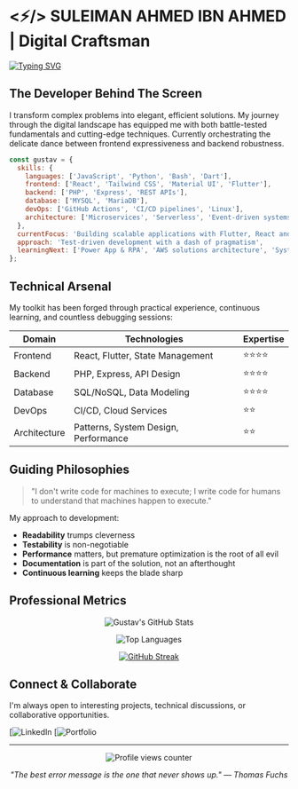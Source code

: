 # <⚡/> SULEIMAN AHMED IBN AHMED | Digital Craftsman

[![Typing SVG](https://readme-typing-svg.demolab.com?font=Fira+Code&pause=1000&width=435&lines=Solving+problems+with+elegant+code;Building+tomorrow's+web+today;Turning+coffee+into+functions)](https://git.io/typing-svg)

## The Developer Behind The Screen

I transform complex problems into elegant, efficient solutions. My journey through the digital landscape has equipped me with both battle-tested fundamentals and cutting-edge techniques. Currently orchestrating the delicate dance between frontend expressiveness and backend robustness.

```javascript
const gustav = {
  skills: {
    languages: ['JavaScript', 'Python', 'Bash', 'Dart'],
    frontend: ['React', 'Tailwind CSS', 'Material UI', 'Flutter'],
    backend: ['PHP', 'Express', 'REST APIs'],
    database: ['MYSQL', 'MariaDB'],
    devOps: ['GitHub Actions', 'CI/CD pipelines', 'Linux'],
    architecture: ['Microservices', 'Serverless', 'Event-driven systems']
  },
  currentFocus: 'Building scalable applications with Flutter, React and cloud infrastructure',
  approach: 'Test-driven development with a dash of pragmatism',
  learningNext: ['Power App & RPA', 'AWS solutions architecture', 'System design at scale']
};
```

## Technical Arsenal

My toolkit has been forged through practical experience, continuous learning, and countless debugging sessions:

| Domain | Technologies | Expertise |
|--------|--------------|-----------|
| Frontend | React, Flutter, State Management | ⭐⭐⭐⭐ |
| Backend | PHP, Express, API Design | ⭐⭐⭐⭐ |
| Database | SQL/NoSQL, Data Modeling | ⭐⭐⭐⭐ |
| DevOps | CI/CD, Cloud Services | ⭐⭐ |
| Architecture | Patterns, System Design, Performance | ⭐⭐ |

## Guiding Philosophies

> "I don't write code for machines to execute; I write code for humans to understand that machines happen to execute."

My approach to development:

- **Readability** trumps cleverness
- **Testability** is non-negotiable
- **Performance** matters, but premature optimization is the root of all evil
- **Documentation** is part of the solution, not an afterthought
- **Continuous learning** keeps the blade sharp

## Professional Metrics

<div align="center">
  
![Gustav's GitHub Stats](https://github-readme-stats.vercel.app/api?username=gustav2k22&show_icons=true&theme=dracula&hide_border=true&count_private=true)

![Top Languages](https://github-readme-stats.vercel.app/api/top-langs/?username=gustav2k22&layout=compact&theme=dracula&hide_border=true)

[![GitHub Streak](https://github-readme-streak-stats.herokuapp.com/?user=gustav2k22&theme=dracula&hide_border=true)](https://git.io/streak-stats)
  
</div>

## Connect & Collaborate

I'm always open to interesting projects, technical discussions, or collaborative opportunities.

[![LinkedIn](https://www.linkedin.com/in/ahmed-suleiman-652251298?utm_source=share&utm_campaign=share_via&utm_content=profile&utm_medium=ios_app)
[![Portfolio](https://github.com/gustav2k22)

---

<div align="center">
  <img src="https://komarev.com/ghpvc/?username=gustav2k22&style=flat-square&color=blue" alt="Profile views counter"/>
  
  *"The best error message is the one that never shows up." — Thomas Fuchs*
</div>
